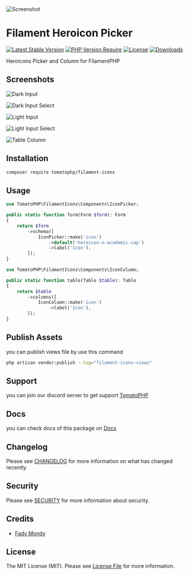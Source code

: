 ![Screenshot](https://github.com/tomatophp/filament-icons/blob/master/arts/3x1io-tomato-icons.jpg)

# Filament Heroicon Picker

[![Latest Stable Version](https://poser.pugx.org/tomatophp/filament-icons/version.svg)](https://packagist.org/packages/tomatophp/filament-icons)
[![PHP Version Require](http://poser.pugx.org/tomatophp/filament-icons/require/php)](https://packagist.org/packages/tomatophp/filament-icons)
[![License](https://poser.pugx.org/tomatophp/filament-icons/license.svg)](https://packagist.org/packages/tomatophp/filament-icons)
[![Downloads](https://poser.pugx.org/tomatophp/filament-icons/d/total.svg)](https://packagist.org/packages/tomatophp/filament-icons)

Heroicons Picker and Column for FilamentPHP

## Screenshots

![Dark Input](https://github.com/tomatophp/filament-icons/blob/master/arts/input-dark.png)

![Dark Input Select](https://github.com/tomatophp/filament-icons/blob/master/arts/input-select-dark.png)

![Light Input](https://github.com/tomatophp/filament-icons/blob/master/arts/input-light.png)

![Light Input Select](https://github.com/tomatophp/filament-icons/blob/master/arts/input-select-light.png)

![Table Column](https://github.com/tomatophp/filament-icons/blob/master/arts/column.png)

## Installation

```bash
composer require tomatophp/filament-icons
```

## Usage

```php
use TomatoPHP\FilamentIcons\Components\IconPicker;

public static function form(Form $form): Form
{
    return $form
        ->schema([
            IconPicker::make('icon')
                ->default('heroicon-o-academic-cap')
                ->label('Icon'),
        ]);
}
```

```php
use TomatoPHP\FilamentIcons\Components\IconColumn;

public static function table(Table $table): Table
{
    return $table
        ->columns([
            IconColumn::make('icon')
                ->label('Icon'),
        ]);
}
```



## Publish Assets

you can publish views file by use this command

```bash
php artisan vendor:publish --tag="filament-icons-views"
```

## Support

you can join our discord server to get support [TomatoPHP](https://discord.gg/Xqmt35Uh)

## Docs

you can check docs of this package on [Docs](https://docs.tomatophp.com/plugins/laravel-package-generator)

## Changelog

Please see [CHANGELOG](CHANGELOG.md) for more information on what has changed recently.

## Security

Please see [SECURITY](SECURITY.md) for more information about security.

## Credits

- [Fady Mondy](mailto:info@3x1.io)

## License

The MIT License (MIT). Please see [License File](LICENSE.md) for more information.
